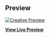 ## Preview

[![Creative Preview](http://news.bbcimg.co.uk/media/images/54811000/jpg/_54811629_jobs12.jpg)](https://amanovishnu.github.io/Code-Pen-Projects/Steve-Jobs-Tribute/index.html)

**[View Live Preview](https://amanovishnu.github.io/Code-Pen-Projects/Steve-Jobs-Tribute/index.html)**

